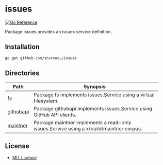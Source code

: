 issues
======

[![Go Reference](https://pkg.go.dev/badge/github.com/shurcooL/issues.svg)](https://pkg.go.dev/github.com/shurcooL/issues)

Package issues provides an issues service definition.

Installation
------------

```sh
go get github.com/shurcooL/issues
```

Directories
-----------

| Path                                                                 | Synopsis                                                                                |
|----------------------------------------------------------------------|-----------------------------------------------------------------------------------------|
| [fs](https://pkg.go.dev/github.com/shurcooL/issues/fs)               | Package fs implements issues.Service using a virtual filesystem.                        |
| [githubapi](https://pkg.go.dev/github.com/shurcooL/issues/githubapi) | Package githubapi implements issues.Service using GitHub API clients.                   |
| [maintner](https://pkg.go.dev/github.com/shurcooL/issues/maintner)   | Package maintner implements a read-only issues.Service using a x/build/maintner corpus. |

License
-------

-	[MIT License](LICENSE)
